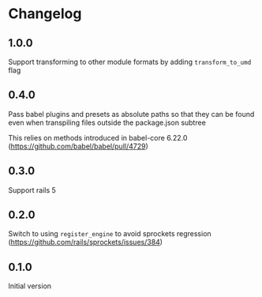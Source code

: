 # Changelog

## 1.0.0

Support transforming to other module formats by adding `transform_to_umd` flag

## 0.4.0

Pass babel plugins and presets as absolute paths so that they can be found even when transpiling files outside the package.json subtree

This relies on methods introduced in babel-core 6.22.0 (https://github.com/babel/babel/pull/4729)

## 0.3.0

Support rails 5

## 0.2.0

Switch to using `register_engine` to avoid sprockets regression (https://github.com/rails/sprockets/issues/384)

## 0.1.0

Initial version
